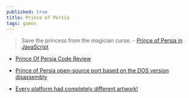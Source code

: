 ```yaml
---
published: true
title: Prince of Persia
tags: games
---
```

> Save the princess from the magician curse. - [Prince of Persia in JavaScript](https://news.ycombinator.com/item?id=29710538)

- [Prince Of Persia Code Review](https://www.fabiensanglard.net/prince_of_persia/)

- [Prince of Persia open-source port based on the DOS version disassembly](https://news.ycombinator.com/item?id=29316058) 

- [Every platform had completely different artwork!](https://www.oldgames.sk/en/game/prince-of-persia/pictures/)
